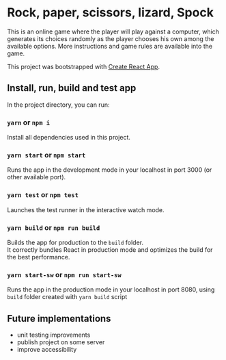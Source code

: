 # Rock, paper, scissors, lizard, Spock

This is an online game where the player will play against a computer, which generates its choices randomly as the player chooses his own among the available options. More instructions and game rules are available into the game.

This project was bootstrapped with [Create React App](https://github.com/facebook/create-react-app).

## Install, run, build and test app

In the project directory, you can run:

### `yarn` or `npm i`

Install all dependencies used in this project.

### `yarn start` or `npm start`

Runs the app in the development mode in your localhost in port 3000 (or other available port).

### `yarn test` or `npm test`

Launches the test runner in the interactive watch mode.

### `yarn build` or `npm run build`

Builds the app for production to the `build` folder.<br />
It correctly bundles React in production mode and optimizes the build for the best performance.

### `yarn start-sw` or `npm run start-sw`

Runs the app in the production mode in your localhost in port 8080, using `build` folder created with `yarn build` script


## Future implementations
- unit testing improvements
- publish project on some server
- improve accessibility
